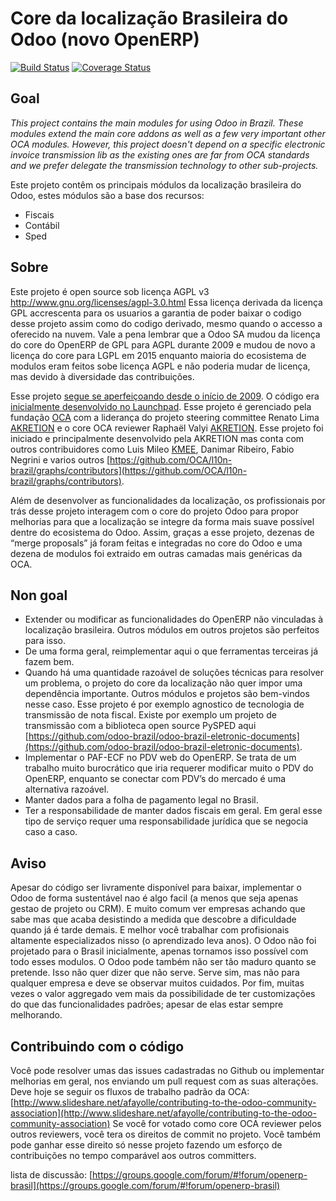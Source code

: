 Core da localização Brasileira do Odoo (novo OpenERP)
=====================================================
 
[![Build Status](https://travis-ci.org/OCA/l10n-brazil.svg?branch=8.0)](https://travis-ci.org/OCA/l10n-brazil)
[![Coverage Status](https://coveralls.io/repos/OCA/l10n-brazil/badge.png?branch=8.0)](https://coveralls.io/r/OCA/l10n-brazil?branch=8.0)
 
 
Goal
----
 
*This project contains the main modules for using Odoo in Brazil. These modules extend the main core addons as well as a few very important other OCA modules. However, this project doesn't depend on a specific electronic invoice transmission lib as the existing ones are far from OCA standards and we prefer delegate the transmission technology to other sub-projects.*
 
Este projeto contêm os principais módulos da localização brasileira do Odoo, estes módulos são a base dos recursos:
 
* Fiscais
* Contábil
* Sped
 
Sobre
-----
 
Este projeto é open source sob licença AGPL v3 http://www.gnu.org/licenses/agpl-3.0.html
Essa licença derivada da licença GPL accrescenta para os usuarios a garantia de poder baixar o codigo desse projeto assim como do codigo derivado, mesmo quando o accesso a oferecido na nuvem. Vale a pena lembrar que a Odoo SA mudou da licença do core do OpenERP de GPL para AGPL durante 2009 e mudou de novo a licença do core para LGPL em 2015 enquanto maioria do ecosistema de modulos eram feitos sobe licença AGPL e não poderia mudar de licença, mas devido à diversidade das contribuições.
 
Esse projeto [segue se aperfeiçoando desde o início de 2009](https://github.com/openerpbrasil/l10n_br_core/network). O código era [inicialmente desenvolvido no Launchpad](https://code.launchpad.net/openerp.pt-br-localiz). Esse projeto é gerenciado pela fundação [OCA](https://odoo-community.org/) com a liderança do projeto steering committee Renato Lima [AKRETION](http://www.akretion.com.br) e o core OCA reviewer Raphaël Valyi [AKRETION](http://www.akretion.com.br). Esse projeto foi iniciado e principalmente desenvolvido pela AKRETION mas conta com outros contribuidores como Luis Mileo [KMEE](http://kmee.com.br), Danimar Ribeiro, Fabio Negrini e varios outros [https://github.com/OCA/l10n-brazil/graphs/contributors](https://github.com/OCA/l10n-brazil/graphs/contributors).
 
Além de desenvolver as funcionalidades da localização, os profissionais por trás desse projeto interagem com o core do projeto Odoo para propor melhorias para que a localização se integre da forma mais suave possível dentre do ecosistema do Odoo. Assim, graças a esse projeto, dezenas de “merge proposals” já foram feitas e integradas no core do Odoo e uma dezena de modulos foi extraido em outras camadas mais genéricas da OCA.
 
Non goal
--------
 
* Extender ou modificar as funcionalidades do OpenERP não vinculadas à localização brasileira. Outros módulos em outros projetos são perfeitos para isso.
* De uma forma geral, reimplementar aqui o que ferramentas terceiras já fazem bem.
* Quando há uma quantidade razoável de soluções técnicas para resolver um problema, o projeto do core da localização não quer impor uma dependência importante. Outros módulos e projetos são bem-vindos nesse caso. Esse projeto é por exemplo agnostico de tecnologia de transmissão de nota fiscal. Existe por exemplo um projeto de transmissão com a biblioteca open source PySPED aqui [https://github.com/odoo-brazil/odoo-brazil-eletronic-documents](https://github.com/odoo-brazil/odoo-brazil-eletronic-documents).
* Implementar o PAF-ECF no PDV web do OpenERP. Se trata de um trabalho muito burocrático que iria requerer modificar muito o PDV do OpenERP, enquanto se conectar com PDV’s do mercado é uma alternativa razoável.
* Manter dados para a folha de pagamento legal no Brasil.
* Ter a responsabilidade de manter dados fiscais em geral. Em geral esse tipo de serviço requer uma responsabilidade jurídica que se negocia caso a caso.
 
Aviso
-----
 
Apesar do código ser livramente disponível para baixar, implementar o Odoo de forma sustentável nao é algo facil (a menos que seja apenas gestao de projeto ou CRM). E muito comum ver empresas achando que sabe mas que acaba desistindo a medida que descobre a dificuldade quando já é tarde demais. E melhor você trabalhar com profisionais altamente especializados nisso (o aprendizado leva anos). O Odoo não foi projetado para o Brasil inicialmente, apenas tornamos isso possível com todo esses modulos. O Odoo pode também não ser tão maduro quanto se pretende. Isso não quer dizer que não serve. Serve sim, mas não para qualquer empresa e deve se observar muitos cuidados. Por fim, muitas vezes o valor aggregado vem mais da possibilidade de ter customizações do que das funcionalidades padrões; apesar de elas estar sempre melhorando.
 
Contribuindo com o código
-------------------------
 
Você pode resolver umas das issues cadastradas no Github ou implementar melhorias em geral, nos enviando um pull request com as suas alterações.
Deve hoje se seguir os fluxos de trabalho padrão da OCA: [http://www.slideshare.net/afayolle/contributing-to-the-odoo-community-association](http://www.slideshare.net/afayolle/contributing-to-the-odoo-community-association)
Se você for votado como core OCA reviewer pelos outros reviewers, você tera os direitos de commit no projeto. Você também pode ganhar esse direito só nesse projeto fazendo um esforço de contribuições no tempo comparável aos outros committers.
 
lista de discussão: [https://groups.google.com/forum/#!forum/openerp-brasil](https://groups.google.com/forum/#!forum/openerp-brasil)

